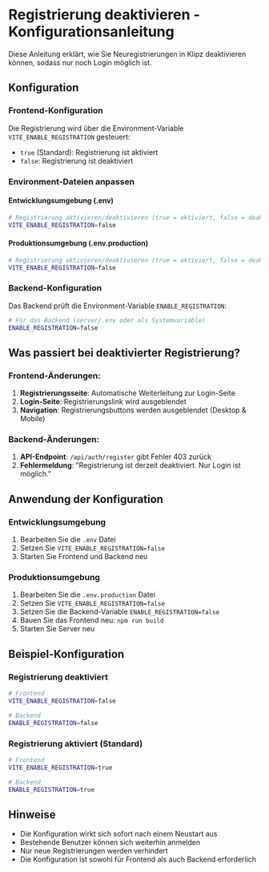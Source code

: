 # Registrierung deaktivieren - Konfigurationsanleitung

Diese Anleitung erklärt, wie Sie Neuregistrierungen in Klipz deaktivieren können, sodass nur noch Login möglich ist.

## Konfiguration

### Frontend-Konfiguration

Die Registrierung wird über die Environment-Variable `VITE_ENABLE_REGISTRATION` gesteuert:

- `true` (Standard): Registrierung ist aktiviert
- `false`: Registrierung ist deaktiviert

### Environment-Dateien anpassen

#### Entwicklungsumgebung (.env)
```bash
# Registrierung aktivieren/deaktivieren (true = aktiviert, false = deaktiviert)
VITE_ENABLE_REGISTRATION=false
```

#### Produktionsumgebung (.env.production)
```bash
# Registrierung aktivieren/deaktivieren (true = aktiviert, false = deaktiviert)
VITE_ENABLE_REGISTRATION=false
```

### Backend-Konfiguration

Das Backend prüft die Environment-Variable `ENABLE_REGISTRATION`:

```bash
# Für das Backend (server/.env oder als Systemvariable)
ENABLE_REGISTRATION=false
```

## Was passiert bei deaktivierter Registrierung?

### Frontend-Änderungen:
1. **Registrierungsseite**: Automatische Weiterleitung zur Login-Seite
2. **Login-Seite**: Registrierungslink wird ausgeblendet
3. **Navigation**: Registrierungsbuttons werden ausgeblendet (Desktop & Mobile)

### Backend-Änderungen:
1. **API-Endpoint**: `/api/auth/register` gibt Fehler 403 zurück
2. **Fehlermeldung**: "Registrierung ist derzeit deaktiviert. Nur Login ist möglich."

## Anwendung der Konfiguration

### Entwicklungsumgebung
1. Bearbeiten Sie die `.env` Datei
2. Setzen Sie `VITE_ENABLE_REGISTRATION=false`
3. Starten Sie Frontend und Backend neu

### Produktionsumgebung
1. Bearbeiten Sie die `.env.production` Datei
2. Setzen Sie `VITE_ENABLE_REGISTRATION=false`
3. Setzen Sie die Backend-Variable `ENABLE_REGISTRATION=false`
4. Bauen Sie das Frontend neu: `npm run build`
5. Starten Sie Server neu

## Beispiel-Konfiguration

### Registrierung deaktiviert
```bash
# Frontend
VITE_ENABLE_REGISTRATION=false

# Backend
ENABLE_REGISTRATION=false
```

### Registrierung aktiviert (Standard)
```bash
# Frontend
VITE_ENABLE_REGISTRATION=true

# Backend
ENABLE_REGISTRATION=true
```

## Hinweise

- Die Konfiguration wirkt sich sofort nach einem Neustart aus
- Bestehende Benutzer können sich weiterhin anmelden
- Nur neue Registrierungen werden verhindert
- Die Konfiguration ist sowohl für Frontend als auch Backend erforderlich